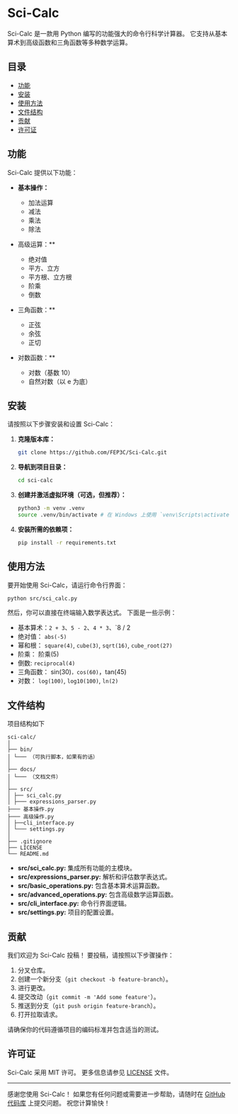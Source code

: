 # Sci-Calc

Sci-Calc 是一款用 Python 编写的功能强大的命令行科学计算器。 它支持从基本算术到高级函数和三角函数等多种数学运算。

## 目录

- [功能](#功能)
- [安装](#安装)
- [使用方法](#使用方法)
- [文件结构](#文件结构)
- [贡献](#贡献)
- [许可证](#许可证)

## 功能

Sci-Calc 提供以下功能：

- **基本操作：**
  - 加法运算
  - 减法
  - 乘法
  - 除法

- 高级运算：**
  - 绝对值
  - 平方、立方
  - 平方根、立方根
  - 阶乘
  - 倒数

- 三角函数：**
  - 正弦
  - 余弦
  - 正切

- 对数函数：**
  - 对数（基数 10）
  - 自然对数（以 e 为底）

## 安装

请按照以下步骤安装和设置 Sci-Calc：

1. **克隆版本库：**

   ```bash
   git clone https://github.com/FEP3C/Sci-Calc.git
   ```

2. **导航到项目目录：**

   ```bash
   cd sci-calc
   ```

3. **创建并激活虚拟环境（可选，但推荐）：**

   ```bash
   python3 -m venv .venv
   source .venv/bin/activate # 在 Windows 上使用 `venv\Scripts\activate` 。
   ```

4. **安装所需的依赖项：**

   ```bash
   pip install -r requirements.txt
   ```

## 使用方法

要开始使用 Sci-Calc，请运行命令行界面：

```bash
python src/sci_calc.py
```

然后，你可以直接在终端输入数学表达式。 下面是一些示例：

- 基本算术：`2 + 3`、`5 - 2`、`4 * 3`、`8 / 2
- 绝对值： `abs(-5)`
- 幂和根： `square(4)`, `cube(3)`, `sqrt(16)`, `cube_root(27)`
- 阶乘： 阶乘(5)
- 倒数: `reciprocal(4)`
- 三角函数： sin(30)`，cos(60)`，tan(45)
- 对数： `log(100)`, `log10(100)`, `ln(2)`

## 文件结构

项目结构如下

```
sci-calc/
│
├── bin/
│ └─── （可执行脚本，如果有的话）
│
├── docs/
│ └─── （文档文件）
│
├── src/
│ ├── sci_calc.py
│ ├─── expressions_parser.py
├─── 基本操作.py
├─── 高级操作.py
│ ├──cli_interface.py
│ └─── settings.py
│
├── .gitignore
├── LICENSE
└── README.md
```

- **src/sci_calc.py:** 集成所有功能的主模块。
- **src/expressions_parser.py:** 解析和评估数学表达式。
- **src/basic_operations.py:** 包含基本算术运算函数。
- **src/advanced_operations.py:** 包含高级数学运算函数。
- **src/cli_interface.py:** 命令行界面逻辑。
- **src/settings.py:** 项目的配置设置。

## 贡献

我们欢迎为 Sci-Calc 投稿！ 要投稿，请按照以下步骤操作：

1. 分叉仓库。
2. 创建一个新分支（`git checkout -b feature-branch`）。
3. 进行更改。
4. 提交改动（`git commit -m 'Add some feature'`）。
5. 推送到分支（`git push origin feature-branch`）。
6. 打开拉取请求。

请确保你的代码遵循项目的编码标准并包含适当的测试。

## 许可证

Sci-Calc 采用 MIT 许可。 更多信息请参见 [LICENSE](LICENSE) 文件。

---

感谢您使用 Sci-Calc！ 如果您有任何问题或需要进一步帮助，请随时在 [GitHub 代码库](https://github.com/FEP3C/Sci-Calc) 上提交问题。 祝您计算愉快！


